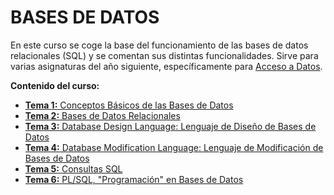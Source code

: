 # BASES DE DATOS
<p>
En este curso se coge la base del funcionamiento de las bases de datos relacionales (SQL) y se comentan sus distintas funcionalidades. Sirve para varias asignaturas del año siguiente, específicamente para <a href="https://github.com/ErikAT04/DAM-2/tree/main/AAD">Acceso a Datos</a>.
</p>
<b>Contenido del curso:</b>
<ul>
  <li><a href="https://github.com/ErikAT04/DAM-1/blob/main/BBDD/UT1-Conceptos%20B%C3%A1sicos%20Bases%20de%20Datos.pdf"><b>Tema 1:</b> Conceptos Básicos de las Bases de Datos</a></li>
  <li><a href="https://github.com/ErikAT04/DAM-1/blob/main/BBDD/UT2-BBDDRelacionales.pdf"><b>Tema 2:</b> Bases de Datos Relacionales</a></li>
  <li><a href="https://github.com/ErikAT04/DAM-1/blob/main/BBDD/UT3-DDL.pdf"><b>Tema 3:</b> Database Design Language: Lenguaje de Diseño de Bases de Datos</a></li>
  <li><a href="https://github.com/ErikAT04/DAM-1/blob/main/BBDD/UT4-DML.pdf"><b>Tema 4:</b> Database Modification Language: Lenguaje de Modificación de Bases de Datos</a></li>
  <li><a href="https://github.com/ErikAT04/DAM-1/blob/main/BBDD/UT5-Consultas.pdf"><b>Tema 5:</b> Consultas SQL</a></li>
  <li><a href="https://github.com/ErikAT04/DAM-1/blob/main/BBDD/UT6-PLSQL.pdf"><b>Tema 6:</b> PL/SQL, "Programación" en Bases de Datos</a></li>
</ul>
